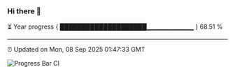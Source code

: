 ### Hi there 👋

⏳ Year progress { ████████████████████▁▁▁▁▁▁▁▁▁▁ } 68.51 %

---

⏰ Updated on Mon, 08 Sep 2025 01:47:33 GMT

![Progress Bar CI](https://github.com/liununu/liununu/workflows/Progress%20Bar%20CI/badge.svg)
